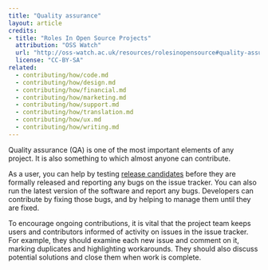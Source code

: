 ```yaml
---
title: "Quality assurance"
layout: article
credits:
- title: "Roles In Open Source Projects"
  attribution: "OSS Watch"
  url: "http://oss-watch.ac.uk/resources/rolesinopensource#quality-assurance"
  license: "CC-BY-SA"
related:
  - contributing/how/code.md
  - contributing/how/design.md
  - contributing/how/financial.md
  - contributing/how/marketing.md
  - contributing/how/support.md
  - contributing/how/translation.md
  - contributing/how/ux.md
  - contributing/how/writing.md
---
```


Quality assurance (QA) is one of the most important elements of any project. It is also something to which almost anyone can contribute.

As a user, you can help by testing [release candidates](releasemanagement) before they are formally released and reporting any bugs on the issue tracker. You can also run the latest version of the software and report any bugs. Developers can contribute by fixing those bugs, and by helping to manage them until they are fixed.

To encourage ongoing contributions, it is vital that the project team keeps users and contributors informed of activity on issues in the issue tracker. For example, they should examine each new issue and comment on it, marking duplicates and highlighting workarounds. They should also discuss potential solutions and close them when work is complete.
